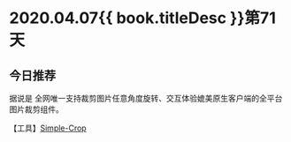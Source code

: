 # 2020.04.07{{ book.titleDesc }}第71天


## 今日推荐

据说是 全网唯一支持裁剪图片任意角度旋转、交互体验媲美原生客户端的全平台图片裁剪组件。

【工具】[Simple-Crop](https://github.com/newbieYoung/Simple-Crop)


